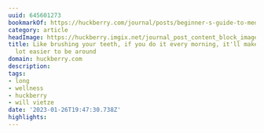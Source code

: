 ```yaml
---
uuid: 645601273
bookmarkOf: https://huckberry.com/journal/posts/beginner-s-guide-to-meditation
category: article
headImage: https://huckberry.imgix.net/journal_post_content_block_images/000/002/549/images/original/wellness_meditation_desktop.jpg
title: Like brushing your teeth, if you do it every morning, it'll make you a whole
  lot easier to be around
domain: huckberry.com
description: 
tags:
- long
- wellness
- huckberry
- will vietze
date: '2023-01-26T19:47:30.738Z'
highlights: 
---
```



